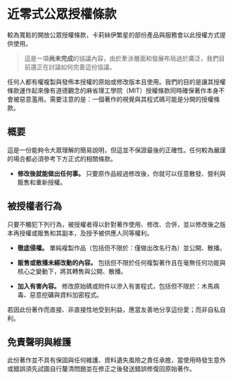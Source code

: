 # 近零式公眾授權條款

較為寬鬆的開放公眾授權條款，卡莉絲伊繁星的部份產品與服務會以此授權方式提供使用。

> 這是一項**尚未完成**的協議內容，由於牽涉層面和發展布局過於廣泛，我們目前還正在討論如何完善這份協議。

任何人都有權複製與發佈本授權的原始或修改版本且使用。我們的目的是讓其授權條款運作起來像有道德觀念的麻省理工學院（MIT）授權條款同時確保著作本身不會被惡意濫用。需要注意的是：一個著作的視覺與其程式碼可能是分開的授權條款。

## 概要

這是一份能夠令大眾理解的簡易說明，但這並不保證最後的正確性。任何較為嚴謹的場合都必須參考下方正式的相關條款。

* **修改後就能做出任何事。** 只要原作品經過修改後，你就可以任意散發、營利與販售和重新授權。

## 被授權者行為

只要不觸犯下列行為，被授權者得以針對著作使用、修改、合併，並以修改後之版本再授權或販售和其副本，及授予被供應人同等權利。

* **徹底侵權。** 單純複製作品（包括但不限於：僅做出改名行為）並公開、散播。

* **販售或散播未經改動的內容。** 包括但不限於任何複製著作且在毫無任何功能與核心之變動下，將其轉售與公開、散播。

* **加入有害內容。** 修改原始碼或附件以滲入有害程式，包括但不限於：木馬病毒、惡意挖礦與資料加密程式。

若因此份著作而直接、非直接性地受到利益，應當友善地分享這份愛；而非自私自利。

## 免責聲明與維護

此份著作並不具有保固與任何維護、資料遺失風險之責任承擔，當使用時發生意外或錯誤須先試圖自行釐清問題並在修正之後發送錯誤修復回原始著作。
